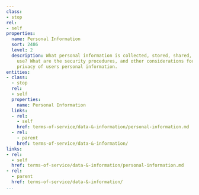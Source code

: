 ```yaml
---
class:
- stop
rel:
- self
properties:
  name: Personal Information
  sort: 2486
  level: 2
  description: What personal information is collected, stored, shared, and put to
    use? What are the security procedures, and other considerations for dealing with
    privacy of users personal information.
entities:
- class:
  - stop
  rel:
  - self
  properties:
    name: Personal Information
  links:
  - rel:
    - self
    href: terms-of-service/data-&-information/personal-information.md
  - rel:
    - parent
    href: terms-of-service/data-&-information/
links:
- rel:
  - self
  href: terms-of-service/data-&-information/personal-information.md
- rel:
  - parent
  href: terms-of-service/data-&-information/
...
```

